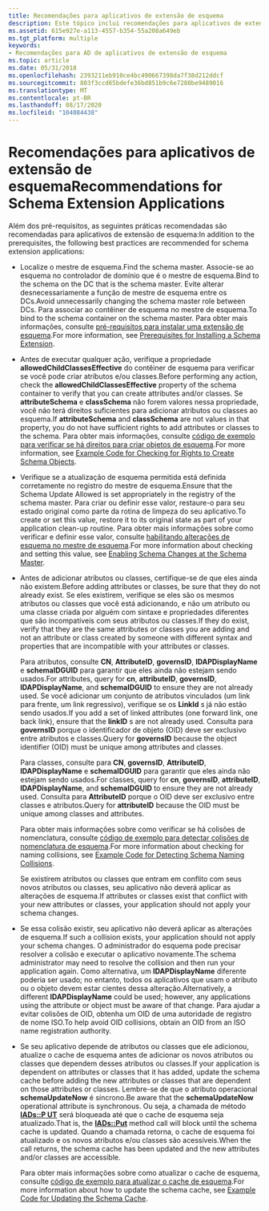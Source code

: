 ```yaml
---
title: Recomendações para aplicativos de extensão de esquema
description: Este tópico inclui recomendações para aplicativos de extensão de esquema.
ms.assetid: 615e927e-a113-4557-b354-55a208a649eb
ms.tgt_platform: multiple
keywords:
- Recomendações para AD de aplicativos de extensão de esquema
ms.topic: article
ms.date: 05/31/2018
ms.openlocfilehash: 2393211eb910ce4bc490667398da7f38d212ddcf
ms.sourcegitcommit: 803f3ccd65bdefe36bd851b9c6e7280be9489016
ms.translationtype: MT
ms.contentlocale: pt-BR
ms.lasthandoff: 08/17/2020
ms.locfileid: "104084438"
---
```

# <a name="recommendations-for-schema-extension-applications"></a><span data-ttu-id="8cd9e-104">Recomendações para aplicativos de extensão de esquema</span><span class="sxs-lookup"><span data-stu-id="8cd9e-104">Recommendations for Schema Extension Applications</span></span>

<span data-ttu-id="8cd9e-105">Além dos pré-requisitos, as seguintes práticas recomendadas são recomendadas para aplicativos de extensão de esquema:</span><span class="sxs-lookup"><span data-stu-id="8cd9e-105">In addition to the prerequisites, the following best practices are recommended for schema extension applications:</span></span>

-   <span data-ttu-id="8cd9e-106">Localize o mestre de esquema.</span><span class="sxs-lookup"><span data-stu-id="8cd9e-106">Find the schema master.</span></span> <span data-ttu-id="8cd9e-107">Associe-se ao esquema no controlador de domínio que é o mestre de esquema.</span><span class="sxs-lookup"><span data-stu-id="8cd9e-107">Bind to the schema on the DC that is the schema master.</span></span> <span data-ttu-id="8cd9e-108">Evite alterar desnecessariamente a função de mestre de esquema entre os DCs.</span><span class="sxs-lookup"><span data-stu-id="8cd9e-108">Avoid unnecessarily changing the schema master role between DCs.</span></span> <span data-ttu-id="8cd9e-109">Para associar ao contêiner de esquema no mestre de esquema.</span><span class="sxs-lookup"><span data-stu-id="8cd9e-109">To bind to the schema container on the schema master.</span></span> <span data-ttu-id="8cd9e-110">Para obter mais informações, consulte [pré-requisitos para instalar uma extensão de esquema](prerequisites-for-installing-a-schema-extension.md).</span><span class="sxs-lookup"><span data-stu-id="8cd9e-110">For more information, see [Prerequisites for Installing a Schema Extension](prerequisites-for-installing-a-schema-extension.md).</span></span>
-   <span data-ttu-id="8cd9e-111">Antes de executar qualquer ação, verifique a propriedade **allowedChildClassesEffective** do contêiner de esquema para verificar se você pode criar atributos e/ou classes.</span><span class="sxs-lookup"><span data-stu-id="8cd9e-111">Before performing any action, check the **allowedChildClassesEffective** property of the schema container to verify that you can create attributes and/or classes.</span></span> <span data-ttu-id="8cd9e-112">Se **attributeSchema** e **classSchema** não forem valores nessa propriedade, você não terá direitos suficientes para adicionar atributos ou classes ao esquema.</span><span class="sxs-lookup"><span data-stu-id="8cd9e-112">If **attributeSchema** and **classSchema** are not values in that property, you do not have sufficient rights to add attributes or classes to the schema.</span></span> <span data-ttu-id="8cd9e-113">Para obter mais informações, consulte [código de exemplo para verificar se há direitos para criar objetos de esquema](example-code-for-checking-for-rights-to-create-schema-objects.md).</span><span class="sxs-lookup"><span data-stu-id="8cd9e-113">For more information, see [Example Code for Checking for Rights to Create Schema Objects](example-code-for-checking-for-rights-to-create-schema-objects.md).</span></span>
-   <span data-ttu-id="8cd9e-114">Verifique se a atualização de esquema permitida está definida corretamente no registro do mestre de esquema.</span><span class="sxs-lookup"><span data-stu-id="8cd9e-114">Ensure that the Schema Update Allowed is set appropriately in the registry of the schema master.</span></span> <span data-ttu-id="8cd9e-115">Para criar ou definir esse valor, restaure-o para seu estado original como parte da rotina de limpeza do seu aplicativo.</span><span class="sxs-lookup"><span data-stu-id="8cd9e-115">To create or set this value, restore it to its original state as part of your application clean-up routine.</span></span> <span data-ttu-id="8cd9e-116">Para obter mais informações sobre como verificar e definir esse valor, consulte [habilitando alterações de esquema no mestre de esquema](enabling-schema-changes-at-the-schema-master.md).</span><span class="sxs-lookup"><span data-stu-id="8cd9e-116">For more information about checking and setting this value, see [Enabling Schema Changes at the Schema Master](enabling-schema-changes-at-the-schema-master.md).</span></span>
-   <span data-ttu-id="8cd9e-117">Antes de adicionar atributos ou classes, certifique-se de que eles ainda não existem.</span><span class="sxs-lookup"><span data-stu-id="8cd9e-117">Before adding attributes or classes, be sure that they do not already exist.</span></span> <span data-ttu-id="8cd9e-118">Se eles existirem, verifique se eles são os mesmos atributos ou classes que você está adicionando, e não um atributo ou uma classe criada por alguém com sintaxe e propriedades diferentes que são incompatíveis com seus atributos ou classes.</span><span class="sxs-lookup"><span data-stu-id="8cd9e-118">If they do exist, verify that they are the same attributes or classes you are adding and not an attribute or class created by someone with different syntax and properties that are incompatible with your attributes or classes.</span></span>

    <span data-ttu-id="8cd9e-119">Para atributos, consulte **CN**, **AttributeID**, **governsID**, **lDAPDisplayName** e **schemaIDGUID** para garantir que eles ainda não estejam sendo usados.</span><span class="sxs-lookup"><span data-stu-id="8cd9e-119">For attributes, query for **cn**, **attributeID**, **governsID**, **lDAPDisplayName**, and **schemaIDGUID** to ensure they are not already used.</span></span> <span data-ttu-id="8cd9e-120">Se você adicionar um conjunto de atributos vinculados (um link para frente, um link regressivo), verifique se os **LinkId** s já não estão sendo usados.</span><span class="sxs-lookup"><span data-stu-id="8cd9e-120">If you add a set of linked attributes (one forward link, one back link), ensure that the **linkID** s are not already used.</span></span> <span data-ttu-id="8cd9e-121">Consulta para **governsID** porque o identificador de objeto (OID) deve ser exclusivo entre atributos e classes.</span><span class="sxs-lookup"><span data-stu-id="8cd9e-121">Query for **governsID** because the object identifier (OID) must be unique among attributes and classes.</span></span>

    <span data-ttu-id="8cd9e-122">Para classes, consulte para **CN**, **governsID**, **AttributeID**, **lDAPDisplayName** e **schemaIDGUID** para garantir que eles ainda não estejam sendo usados.</span><span class="sxs-lookup"><span data-stu-id="8cd9e-122">For classes, query for **cn**, **governsID**, **attributeID**, **lDAPDisplayName**, and **schemaIDGUID** to ensure they are not already used.</span></span> <span data-ttu-id="8cd9e-123">Consulta para **AttributeID** porque o OID deve ser exclusivo entre classes e atributos.</span><span class="sxs-lookup"><span data-stu-id="8cd9e-123">Query for **attributeID** because the OID must be unique among classes and attributes.</span></span>

    <span data-ttu-id="8cd9e-124">Para obter mais informações sobre como verificar se há colisões de nomenclatura, consulte [código de exemplo para detectar colisões de nomenclatura de esquema](example-code-for-detecting-schema-naming-collisions.md).</span><span class="sxs-lookup"><span data-stu-id="8cd9e-124">For more information about checking for naming collisions, see [Example Code for Detecting Schema Naming Collisions](example-code-for-detecting-schema-naming-collisions.md).</span></span>

    <span data-ttu-id="8cd9e-125">Se existirem atributos ou classes que entram em conflito com seus novos atributos ou classes, seu aplicativo não deverá aplicar as alterações de esquema.</span><span class="sxs-lookup"><span data-stu-id="8cd9e-125">If attributes or classes exist that conflict with your new attributes or classes, your application should not apply your schema changes.</span></span>

-   <span data-ttu-id="8cd9e-126">Se essa colisão existir, seu aplicativo não deverá aplicar as alterações de esquema.</span><span class="sxs-lookup"><span data-stu-id="8cd9e-126">If such a collision exists, your application should not apply your schema changes.</span></span> <span data-ttu-id="8cd9e-127">O administrador do esquema pode precisar resolver a colisão e executar o aplicativo novamente.</span><span class="sxs-lookup"><span data-stu-id="8cd9e-127">The schema administrator may need to resolve the collision and then run your application again.</span></span> <span data-ttu-id="8cd9e-128">Como alternativa, um **lDAPDisplayName** diferente poderia ser usado; no entanto, todos os aplicativos que usam o atributo ou o objeto devem estar cientes dessa alteração.</span><span class="sxs-lookup"><span data-stu-id="8cd9e-128">Alternatively, a different **lDAPDisplayName** could be used; however, any applications using the attribute or object must be aware of that change.</span></span> <span data-ttu-id="8cd9e-129">Para ajudar a evitar colisões de OID, obtenha um OID de uma autoridade de registro de nome ISO.</span><span class="sxs-lookup"><span data-stu-id="8cd9e-129">To help avoid OID collisions, obtain an OID from an ISO name registration authority.</span></span>
-   <span data-ttu-id="8cd9e-130">Se seu aplicativo depende de atributos ou classes que ele adicionou, atualize o cache de esquema antes de adicionar os novos atributos ou classes que dependem desses atributos ou classes.</span><span class="sxs-lookup"><span data-stu-id="8cd9e-130">If your application is dependent on attributes or classes that it has added, update the schema cache before adding the new attributes or classes that are dependent on those attributes or classes.</span></span> <span data-ttu-id="8cd9e-131">Lembre-se de que o atributo operacional **schemaUpdateNow** é síncrono.</span><span class="sxs-lookup"><span data-stu-id="8cd9e-131">Be aware that the **schemaUpdateNow** operational attribute is synchronous.</span></span> <span data-ttu-id="8cd9e-132">Ou seja, a chamada de método [**IADs::P UT**](/windows/desktop/api/iads/nf-iads-iads-put) será bloqueada até que o cache de esquema seja atualizado.</span><span class="sxs-lookup"><span data-stu-id="8cd9e-132">That is, the [**IADs::Put**](/windows/desktop/api/iads/nf-iads-iads-put) method call will block until the schema cache is updated.</span></span> <span data-ttu-id="8cd9e-133">Quando a chamada retorna, o cache de esquema foi atualizado e os novos atributos e/ou classes são acessíveis.</span><span class="sxs-lookup"><span data-stu-id="8cd9e-133">When the call returns, the schema cache has been updated and the new attributes and/or classes are accessible.</span></span>

    <span data-ttu-id="8cd9e-134">Para obter mais informações sobre como atualizar o cache de esquema, consulte [código de exemplo para atualizar o cache de esquema](example-code-for-updating-the-schema-cache.md).</span><span class="sxs-lookup"><span data-stu-id="8cd9e-134">For more information about how to update the schema cache, see [Example Code for Updating the Schema Cache](example-code-for-updating-the-schema-cache.md).</span></span>

 

 